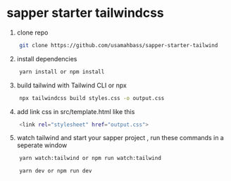 # sapper starter tailwindcss

1. clone repo

```bash
    git clone https://github.com/usamahbass/sapper-starter-tailwind
```

2. install dependencies

```bash
    yarn install or npm install
```

3. build tailwind with Tailwind CLI or npx

```bash
    npx tailwindcss build styles.css -o output.css
```

4. add link css in src/template.html like this

```bash
    <link rel="stylesheet" href="output.css">
```

5. watch tailwind and start your sapper project , run these commands in a seperate window

```bash
    yarn watch:tailwind or npm run watch:tailwind
```

```bash
    yarn dev or npm run dev
```
